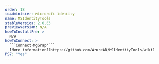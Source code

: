 ```yaml
---
order: 18
toAdminister: Microsoft Identity
name: MSIdentityTools
stableVersion: 2.0.63
previewVersion: N/A
howToInstallPre: >
  N/A
howToConnect: >
  ```Connect-MgGraph```
  [More information](https://github.com/AzureAD/MSIdentityTools/wiki)
PS7: "Yes"
---
```

